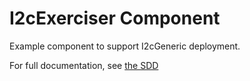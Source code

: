 # I2cExerciser Component

Example component to support I2cGeneric deployment.

For full documentation, see [the SDD](docs/sdd.md)
